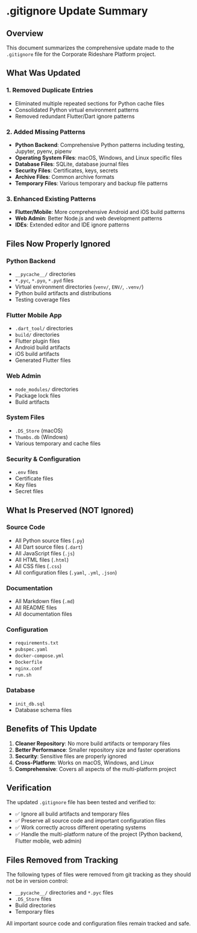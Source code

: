 # .gitignore Update Summary

## Overview
This document summarizes the comprehensive update made to the `.gitignore` file for the Corporate Rideshare Platform project.

## What Was Updated

### 1. **Removed Duplicate Entries**
- Eliminated multiple repeated sections for Python cache files
- Consolidated Python virtual environment patterns
- Removed redundant Flutter/Dart ignore patterns

### 2. **Added Missing Patterns**
- **Python Backend**: Comprehensive Python patterns including testing, Jupyter, pyenv, pipenv
- **Operating System Files**: macOS, Windows, and Linux specific files
- **Database Files**: SQLite, database journal files
- **Security Files**: Certificates, keys, secrets
- **Archive Files**: Common archive formats
- **Temporary Files**: Various temporary and backup file patterns

### 3. **Enhanced Existing Patterns**
- **Flutter/Mobile**: More comprehensive Android and iOS build patterns
- **Web Admin**: Better Node.js and web development patterns
- **IDEs**: Extended editor and IDE ignore patterns

## Files Now Properly Ignored

### Python Backend
- `__pycache__/` directories
- `*.pyc`, `*.pyo`, `*.pyd` files
- Virtual environment directories (`venv/`, `ENV/`, `.venv/`)
- Python build artifacts and distributions
- Testing coverage files

### Flutter Mobile App
- `.dart_tool/` directories
- `build/` directories
- Flutter plugin files
- Android build artifacts
- iOS build artifacts
- Generated Flutter files

### Web Admin
- `node_modules/` directories
- Package lock files
- Build artifacts

### System Files
- `.DS_Store` (macOS)
- `Thumbs.db` (Windows)
- Various temporary and cache files

### Security & Configuration
- `.env` files
- Certificate files
- Key files
- Secret files

## What Is Preserved (NOT Ignored)

### Source Code
- All Python source files (`.py`)
- All Dart source files (`.dart`)
- All JavaScript files (`.js`)
- All HTML files (`.html`)
- All CSS files (`.css`)
- All configuration files (`.yaml`, `.yml`, `.json`)

### Documentation
- All Markdown files (`.md`)
- All README files
- All documentation files

### Configuration
- `requirements.txt`
- `pubspec.yaml`
- `docker-compose.yml`
- `Dockerfile`
- `nginx.conf`
- `run.sh`

### Database
- `init_db.sql`
- Database schema files

## Benefits of This Update

1. **Cleaner Repository**: No more build artifacts or temporary files
2. **Better Performance**: Smaller repository size and faster operations
3. **Security**: Sensitive files are properly ignored
4. **Cross-Platform**: Works on macOS, Windows, and Linux
5. **Comprehensive**: Covers all aspects of the multi-platform project

## Verification

The updated `.gitignore` file has been tested and verified to:
- ✅ Ignore all build artifacts and temporary files
- ✅ Preserve all source code and important configuration files
- ✅ Work correctly across different operating systems
- ✅ Handle the multi-platform nature of the project (Python backend, Flutter mobile, web admin)

## Files Removed from Tracking

The following types of files were removed from git tracking as they should not be in version control:
- `__pycache__/` directories and `*.pyc` files
- `.DS_Store` files
- Build directories
- Temporary files

All important source code and configuration files remain tracked and safe.
